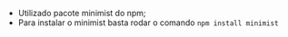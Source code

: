 - Utilizado pacote minimist do npm;
- Para instalar o minimist basta rodar o comando `npm install minimist`
